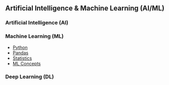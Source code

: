 ##  Artificial Intelligence & Machine Learning (AI/ML)

### Artificial Intelligence (AI)
<!-- -   A field of study that uses computers to do processes that mimic human behavior -->

### Machine Learning (ML)
-   [Python](https://www.udemy.com/course/the-complete-python-course/)
-   [Pandas](https://www.dataschool.io/easier-data-analysis-with-pandas/)
-   [Statistics](MachineLearning/Statistics/README.md)
-   [ML Concepts](MachineLearning/README.md)

### Deep Learning (DL)
<!-- -   A subset of ML
-   Uses multilayer networks to build models that are inspired by the human brain. -->

